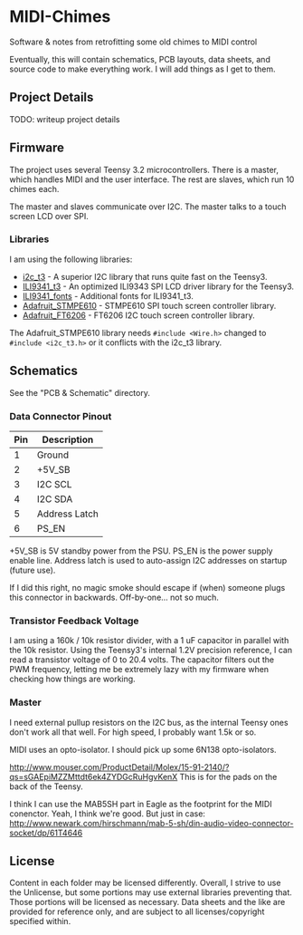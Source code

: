 # MIDI-Chimes
Software &amp; notes from retrofitting some old chimes to MIDI control

Eventually, this will contain schematics, PCB layouts, data sheets, and source
code to make everything work. I will add things as I get to them.

## Project Details

TODO: writeup project details

## Firmware

The project uses several Teensy 3.2 microcontrollers. There is a master, which
handles MIDI and the user interface. The rest are slaves, which run 10 chimes
each.

The master and slaves communicate over I2C. The master talks to a touch screen
LCD over SPI.

### Libraries

I am using the following libraries:

* [i2c_t3][] - A superior I2C library that runs quite fast on the Teensy3.
* [ILI9341_t3][] - An optimized ILI9343 SPI LCD driver library for the Teensy3.
* [ILI9341_fonts][] - Additional fonts for ILI9341_t3.
* [Adafruit_STMPE610][] - STMPE610 SPI touch screen controller library.
* [Adafruit_FT6206][] - FT6206 I2C touch screen controller library.

The Adafruit_STMPE610 library needs `#include <Wire.h>` changed to
`#include <i2c_t3.h>` or it conflicts with the i2c_t3 library.

## Schematics

See the "PCB & Schematic" directory.

### Data Connector Pinout

| Pin |  Description  |
| --- | ------------- |
|   1 | Ground        |
|   2 | +5V_SB        |
|   3 | I2C SCL       |
|   4 | I2C SDA       |
|   5 | Address Latch |
|   6 | PS_EN         |

+5V_SB is 5V standby power from the PSU.
PS_EN is the power supply enable line.
Address latch is used to auto-assign I2C addresses on startup (future use).

If I did this right, no magic smoke should escape if (when) someone plugs this
connector in backwards. Off-by-one... not so much.

### Transistor Feedback Voltage

I am using a 160k / 10k resistor divider, with a 1 uF capacitor in parallel with
the 10k resistor. Using the Teensy3's internal 1.2V precision reference, I can
read a transistor voltage of 0 to 20.4 volts. The capacitor filters out the PWM
frequency, letting me be extremely lazy with my firmware when checking how
things are working.

### Master

I need external pullup resistors on the I2C bus, as the internal Teensy ones
don't work all that well. For high speed, I probably want 1.5k or so.

MIDI uses an opto-isolator. I should pick up some 6N138 opto-isolators.

http://www.mouser.com/ProductDetail/Molex/15-91-2140/?qs=sGAEpiMZZMttdt6ek4ZYDGcRuHgvKenX
    This is for the pads on the back of the Teensy.

I think I can use the MAB5SH part in Eagle as the footprint for the MIDI conenctor.
    Yeah, I think we're good. But just in case: http://www.newark.com/hirschmann/mab-5-sh/din-audio-video-connector-socket/dp/61T4646

## License

Content in each folder may be licensed differently. Overall, I strive to use the
Unlicense, but some portions may use external libraries preventing that. Those
portions will be licensed as necessary. Data sheets and the like are provided
for reference only, and are subject to all licenses/copyright specified within.

[Adafruit_FT6206]: https://github.com/adafruit/Adafruit_FT6206_Library
[Adafruit_STMPE610]: https://github.com/adafruit/Adafruit_STMPE610
[i2c_t3]: https://github.com/nox771/i2c_t3
[ILI9341_fonts]: https://github.com/PaulStoffregen/ILI9341_fonts
[ILI9341_t3]: https://github.com/PaulStoffregen/ILI9341_t3
